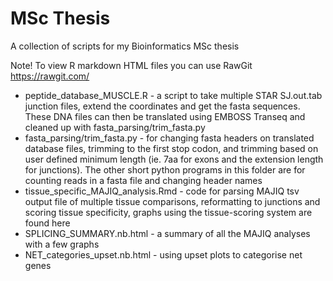 # MSc Thesis
A collection of scripts for my Bioinformatics MSc thesis

Note! To view R markdown HTML files you can use RawGit https://rawgit.com/

  * peptide_database_MUSCLE.R - a script to take multiple STAR SJ.out.tab junction files, extend the coordinates and get the fasta sequences. These DNA files can then be translated using EMBOSS Transeq and cleaned up with fasta_parsing/trim_fasta.py
  * fasta_parsing/trim_fasta.py - for changing fasta headers on translated database files, trimming to the first stop codon, and trimming based on user defined minimum length (ie. 7aa for exons and the extension length for junctions). The other short python programs in this folder are for counting reads in a fasta file and changing header names
  * tissue_specific_MAJIQ_analysis.Rmd - code for parsing MAJIQ tsv output file of multiple tissue comparisons, reformatting to junctions and scoring tissue specificity, graphs using the tissue-scoring system are found here
  * SPLICING_SUMMARY.nb.html - a summary of all the MAJIQ analyses with a few graphs
  * NET_categories_upset.nb.html - using upset plots to categorise net genes
